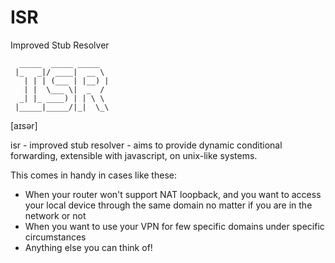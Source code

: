 # ISR
Improved Stub Resolver

```text
  _____  _____ _____
 |_   _|/ ____|  __ \
   | | | (___ | |__) |
   | |  \___ \|  _  /
  _| |_ ____) | | \ \
 |_____|_____/|_|  \_\

```
[aɪsər]

isr - improved stub resolver - aims to provide dynamic conditional forwarding, extensible with javascript, on unix-like systems.

This comes in handy in cases like these:  
* When your router won't support NAT loopback, and you want to access your local device through the same domain no matter if you are in the network or not
* When you want to use your VPN for few specific domains under specific circumstances
* Anything else you can think of!
